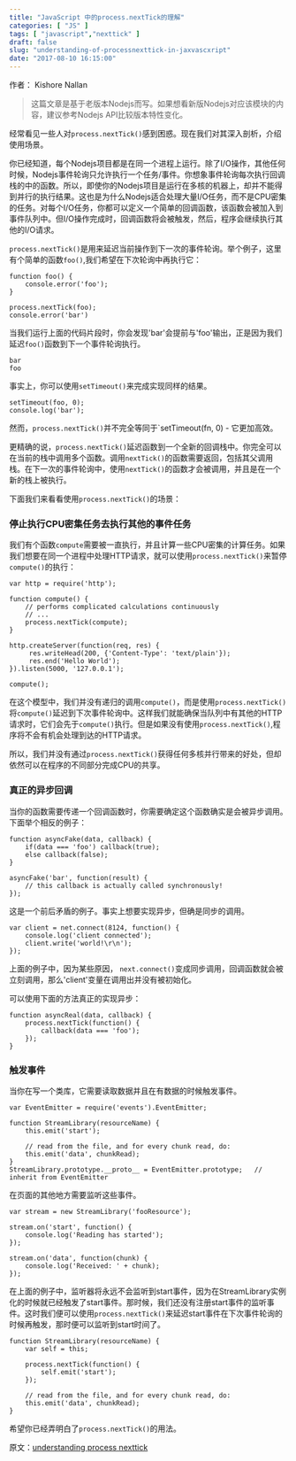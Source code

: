 ```yaml
---
title: "JavaScript 中的process.nextTick的理解"
categories: [ "JS" ]
tags: [ "javascript","nexttick" ]
draft: false
slug: "understanding-of-processnexttick-in-jaxvascxript"
date: "2017-08-10 16:15:00"
---
```


作者： Kishore Nallan
> 这篇文章是基于老版本Nodejs而写。如果想看新版Nodejs对应该模块的内容，建议参考Nodejs API比较版本特性变化。

经常看见一些人对`process.nextTick()`感到困惑。现在我们对其深入剖析，介绍使用场景。

你已经知道，每个Nodejs项目都是在同一个进程上运行。除了I/O操作，其他任何时候，Nodejs事件轮询只允许执行一个任务/事件。你想象事件轮询每次执行回调栈的中的函数。所以，即使你的Nodejs项目是运行在多核的机器上，却并不能得到并行的执行结果。这也是为什么Nodejs适合处理大量I/O任务，而不是CPU密集的任务。对每个I/O任务，你都可以定义一个简单的回调函数，该函数会被加入到事件队列中。但I/O操作完成时，回调函数将会被触发，然后，程序会继续执行其他的I/O请求。

`process.nextTick()`是用来延迟当前操作到下一次的事件轮询。举个例子，这里有个简单的函数`foo()`,我们希望在下次轮询中再执行它： 


<!--more-->


```
function foo() {
    console.error('foo');
}

process.nextTick(foo);
console.error('bar')
```

当我们运行上面的代码片段时，你会发现'bar'会提前与'foo'输出，正是因为我们延迟`foo()`函数到下一个事件轮询执行。

```
bar
foo
```

事实上，你可以使用`setTimeout()`来完成实现同样的结果。

```
setTimeout(foo, 0);
console.log('bar');
```
然而，`process.nextTick()`并不完全等同于`setTimeout(fn, 0) - 它更加高效。

更精确的说，`process.nextTick()`延迟函数到一个全新的回调栈中。你完全可以在当前的栈中调用多个函数。调用`nextTick()`的函数需要返回，包括其父调用栈。在下一次的事件轮询中，使用`nextTick()`的函数才会被调用，并且是在一个新的栈上被执行。 

下面我们来看看使用`process.nextTick()`的场景： 

### 停止执行CPU密集任务去执行其他的事件任务

我们有个函数`compute`需要被一直执行，并且计算一些CPU密集的计算任务。如果我们想要在同一个进程中处理HTTP请求，就可以使用`process.nextTick()`来暂停`compute()`的执行：

```
var http = require('http');

function compute() {
    // performs complicated calculations continuously
    // ...
    process.nextTick(compute);
}

http.createServer(function(req, res) {
     res.writeHead(200, {'Content-Type': 'text/plain'});
     res.end('Hello World');
}).listen(5000, '127.0.0.1');

compute();
```
在这个模型中，我们并没有递归的调用`compute()`，而是使用`process.nextTick()`将`compute()`延迟到下次事件轮询中。这样我们就能确保当队列中有其他的HTTP请求时，它们会先于`compute()`执行。但是如果没有使用`process.nextTick()`,程序将不会有机会处理到达的HTTP请求。

所以，我们并没有通过`process.nextTick()`获得任何多核并行带来的好处，但却依然可以在程序的不同部分完成CPU的共享。

### 真正的异步回调

当你的函数需要传递一个回调函数时，你需要确定这个函数确实是会被异步调用。下面举个相反的例子： 

```
function asyncFake(data, callback) {        
    if(data === 'foo') callback(true);
    else callback(false);
}

asyncFake('bar', function(result) {
    // this callback is actually called synchronously!
});
```
这是一个前后矛盾的例子。事实上想要实现异步，但确是同步的调用。 

```
var client = net.connect(8124, function() { 
    console.log('client connected');
    client.write('world!\r\n');
});
```

上面的例子中，因为某些原因， `next.connect()`变成同步调用，回调函数就会被立刻调用，那么'client'变量在调用出并没有被初始化。

可以使用下面的方法真正的实现异步： 

```
function asyncReal(data, callback) {
    process.nextTick(function() {
        callback(data === 'foo');       
    });
}
```

### 触发事件

当你在写一个类库，它需要读取数据并且在有数据的时候触发事件。

```
var EventEmitter = require('events').EventEmitter;

function StreamLibrary(resourceName) { 
    this.emit('start');

    // read from the file, and for every chunk read, do:        
    this.emit('data', chunkRead);       
}
StreamLibrary.prototype.__proto__ = EventEmitter.prototype;   // inherit from EventEmitter
```

在页面的其他地方需要监听这些事件。

```
var stream = new StreamLibrary('fooResource');

stream.on('start', function() {
    console.log('Reading has started');
});

stream.on('data', function(chunk) {
    console.log('Received: ' + chunk);
});
```

在上面的例子中，监听器将永远不会监听到start事件，因为在StreamLibrary实例化的时候就已经触发了start事件。那时候，我们还没有注册start事件的监听事件。这时我们便可以使用`process.nextTick()`来延迟start事件在下次事件轮询的时候再触发，那时便可以监听到start时间了。

```
function StreamLibrary(resourceName) {      
    var self = this;

    process.nextTick(function() {
        self.emit('start');
    });

    // read from the file, and for every chunk read, do:        
    this.emit('data', chunkRead);       
}
```

希望你已经弄明白了`process.nextTick()`的用法。

原文：[understanding process nexttick](https://howtonode.org/understanding-process-next-tick)